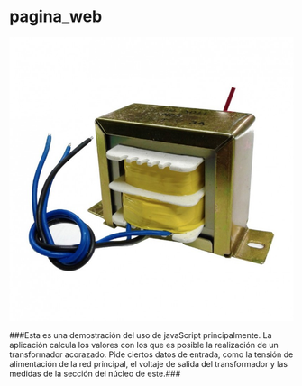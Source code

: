 # pagina_web

![Un transformador](/images/transformador.jpg)

  ###Esta es una demostración del uso de javaScript principalmente.
  La aplicación calcula los valores con los que es posible la realización de
  un transformador acorazado.
  Pide ciertos datos de entrada, como la tensión de alimentación de la red
  principal, el voltaje de salida del transformador y las medidas de la
  sección del núcleo de este.###
